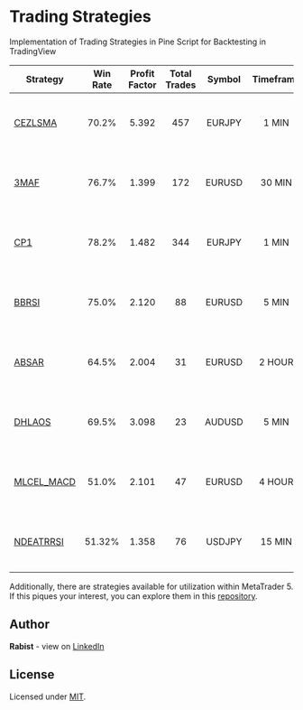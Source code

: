 # Trading Strategies

Implementation of Trading Strategies in Pine Script for Backtesting in TradingView

| Strategy | Win Rate | Profit Factor | Total Trades | Symbol | Timeframe | Range | Video |
| --- | :---: | :---: | :---: | :---: | :---: | :---: | :---: |
| [CEZLSMA](strategies/CEZLSMA.pine) | 70.2% | 5.392 | 457 | EURJPY | 1 MIN | 2023-07-02 — 2023-07-12 | [:arrow_forward:](https://youtu.be/2U5VTWBBK8U) |
| [3MAF](strategies/3MAF.pine) | 76.7% | 1.399 | 172 | EURUSD | 30 MIN | 2023-01-02 — 2023-07-13 | [:arrow_forward:](https://youtu.be/bKPs2aOsvsk) |
| [CP1](strategies/CP1.pine) | 78.2% | 1.482 | 344 | EURJPY | 1 MIN | 2023-07-02 — 2023-07-12 |  |
| [BBRSI](strategies/BBRSI.pine) | 75.0% | 2.120 | 88 | EURUSD | 5 MIN | 2023-06-18 — 2023-07-14 | [:arrow_forward:](https://youtu.be/pCmJ8wsAS_w) |
| [ABSAR](strategies/ABSAR.pine) | 64.5% | 2.004 | 31 | EURUSD | 2 HOUR | 2022-01-02 — 2023-09-01 | [:arrow_forward:](https://youtu.be/4H9bmo8IjY0) |
| [DHLAOS](strategies/DHLAOS.pine) | 69.5% | 3.098 | 23 | AUDUSD | 5 MIN | 2023-08-06 — 2023-09-03 | [:arrow_forward:](https://youtu.be/IZVSb1kjduQ) |
| [MLCEL_MACD](strategies/MLCEL_MACD.pine) | 51.0% | 2.101 | 47 | EURUSD | 4 HOUR | 2022-06-16 — 2023-09-21 | [:arrow_forward:](https://youtu.be/f2f-Tmf2Eec) |
| [NDEATRRSI](strategies/NDEATRRSI.pine) | 51.32% | 1.358 | 76 | USDJPY | 15 MIN | 2023-08-15 — 2023-10-20 | [:arrow_forward:](https://youtu.be/Olb47nBRSSo) |

Additionally, there are strategies available for utilization within MetaTrader 5. If this piques your interest, you can explore them in this [repository](https://github.com/geraked/metatrader5).

## Author

**Rabist** - view on [LinkedIn](https://www.linkedin.com/in/rabist)

## License

Licensed under [MIT](LICENSE).
